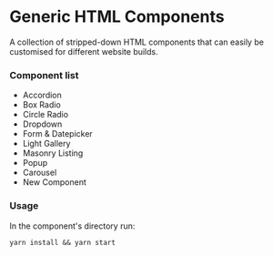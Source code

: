 # Generic HTML Components
A collection of stripped-down HTML components that can easily be customised for different website builds.

### Component list
* Accordion
* Box Radio
* Circle Radio
* Dropdown
* Form & Datepicker
* Light Gallery
* Masonry Listing
* Popup
* Carousel
* New Component

### Usage
In the component's directory run:
```
yarn install && yarn start
```
